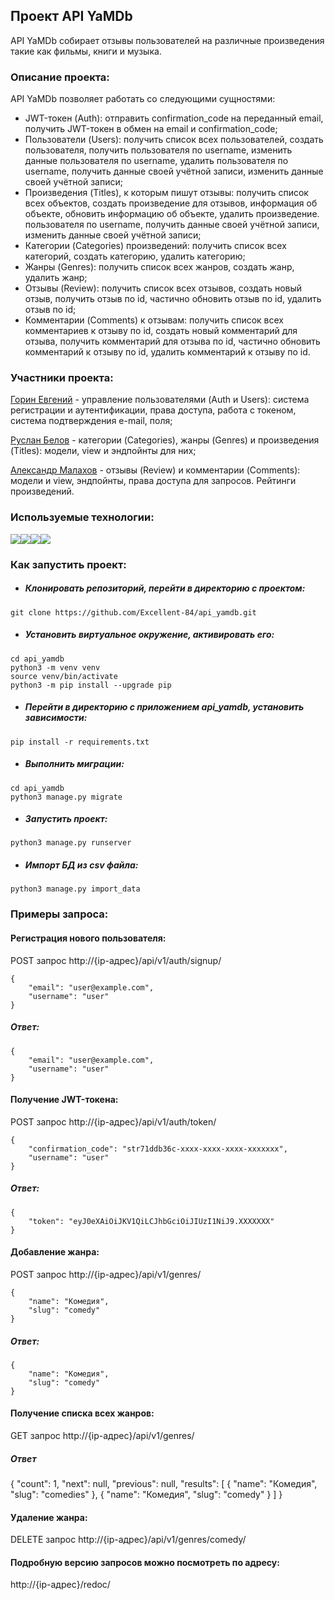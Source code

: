 ## Проект API YaMDb

API YaMDb собирает отзывы пользователей на различные произведения такие как фильмы, книги и музыка.

### Описание проекта:

API YaMDb позволяет работать со следующими сущностями:

  - JWT-токен (Auth): отправить confirmation_code на переданный email, получить JWT-токен в обмен на email и confirmation_code;
  - Пользователи (Users): получить список всех пользователей, создать пользователя, получить пользователя по username, изменить данные пользователя по username, удалить пользователя по username, получить данные своей учётной записи, изменить данные своей учётной записи;
  - Произведения (Titles), к которым пишут отзывы: получить список всех объектов, создать произведение для отзывов, информация об объекте, обновить информацию об объекте, удалить произведение. пользователя по username, получить данные своей учётной записи, изменить данные своей учётной записи;
  - Категории (Categories) произведений: получить список всех категорий, создать категорию, удалить категорию;
  - Жанры (Genres): получить список всех жанров, создать жанр, удалить жанр;
  - Отзывы (Review): получить список всех отзывов, создать новый отзыв, получить отзыв по id, частично обновить отзыв по id, удалить отзыв по id;
  - Комментарии (Comments) к отзывам: получить список всех комментариев к отзыву по id, создать новый комментарий для отзыва, получить комментарий для отзыва по id, частично обновить комментарий к отзыву по id, удалить комментарий к отзыву по id.

### Участники проекта:

[Горин Евгений](https://github.com/Excellent-84) - управление пользователями (Auth и Users): система регистрации и аутентификации, права доступа, работа с токеном, система подтверждения e-mail, поля;

[Руслан Белов](https://github.com/BelovRV89) - категории (Categories), жанры (Genres) и произведения (Titles): модели, view и эндпойнты для них;

[Александр Малахов](https://github.com/Richa9d) - отзывы (Review) и комментарии (Comments): модели и view, эндпойнты, права доступа для запросов. Рейтинги произведений.

### Используемые технологии:
<img src="https://img.shields.io/badge/Python-FFFFFF?style=for-the-badge&logo=python&logoColor=3776AB"/><img src="https://img.shields.io/badge/django-FFFFFF?style=for-the-badge&logo=django&logoColor=082E08"/><img src="https://img.shields.io/badge/Django REST Framework-FFFFFF?style=for-the-badge&logo=&logoColor=361508"/><img src="https://img.shields.io/badge/SQLite-FFFFFF?style=for-the-badge&logo=SQLite&logoColor=003B57"/>

### Как запустить проект:

  * ##### Клонировать репозиторий, перейти в директорию с проектом:
```
git clone https://github.com/Excellent-84/api_yamdb.git
```
  * ##### Установить виртуальное окружение, активировать его:
```
cd api_yamdb
python3 -m venv venv
source venv/bin/activate
python3 -m pip install --upgrade pip
```
  * ##### Перейти в директорию с приложением api_yamdb, установить зависимости:
```
pip install -r requirements.txt
```
  * ##### Выполнить миграции:
```
cd api_yamdb
python3 manage.py migrate
```
  * ##### Запустить проект:
```
python3 manage.py runserver
```
  * ##### Импорт БД из csv файла:
```
python3 manage.py import_data
```

### Примеры запроса:

#### Регистрация нового пользователя:
POST запрос http://{ip-адрес}/api/v1/auth/signup/
```
{
    "email": "user@example.com",
    "username": "user"
}
```
##### Ответ:
```
{
    "email": "user@example.com",
    "username": "user"
}
```
#### Получение JWT-токена:
POST запрос http://{ip-адрес}/api/v1/auth/token/
```
{
    "confirmation_code": "str71ddb36c-xxxx-xxxx-xxxx-xxxxxxx",
    "username": "user"
}
```
##### Ответ:
```
{
    "token": "eyJ0eXAiOiJKV1QiLCJhbGciOiJIUzI1NiJ9.XXXXXXX"
}
```
#### Добавление жанра:
POST запрос http://{ip-адрес}/api/v1/genres/
```
{
    "name": "Комедия",
    "slug": "comedy"
}
```
##### Ответ:
```
{
    "name": "Комедия",
    "slug": "comedy"
}
```
#### Получение списка всех жанров:
GET запрос http://{ip-адрес}/api/v1/genres/

##### Ответ
{
    "count": 1,
    "next": null,
    "previous": null,
    "results": [
        {
            "name": "Комедия",
            "slug": "comedies"
        },
        {
            "name": "Комедия",
            "slug": "comedy"
        }
    ]
}
#### Удаление жанра:
DELETE запрос http://{ip-адрес}/api/v1/genres/comedy/

#### Подробную версию запросов можно посмотреть по адресу:
http://{ip-адрес}/redoc/
